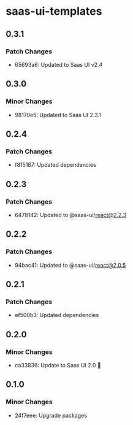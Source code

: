 # saas-ui-templates

## 0.3.1

### Patch Changes

- 65693a6: Updated to Saas UI v2.4

## 0.3.0

### Minor Changes

- 98170e5: Updated to Saas UI 2.3.1

## 0.2.4

### Patch Changes

- f815187: Updated dependencies

## 0.2.3

### Patch Changes

- 6478142: Updated to @saas-ui/react@2.2.3

## 0.2.2

### Patch Changes

- 94bac41: Updated to @saas-ui/react@2.0.5

## 0.2.1

### Patch Changes

- ef500b3: Updated dependencies

## 0.2.0

### Minor Changes

- ca33836: Update to Saas UI 2.0 🥳

## 0.1.0

### Minor Changes

- 24f7eee: Upgrade packages
